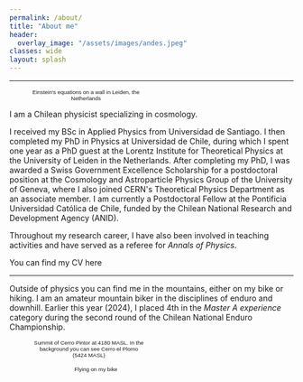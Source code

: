 ```yaml
---
permalink: /about/
title: "About me"
header:
  overlay_image: "/assets/images/andes.jpeg"
classes: wide
layout: splash
---
```

----------------------------------------

<figure style="width: 38%"  class="align-right">
  <img src="/assets/images/leidenwall.jpeg" alt="">
<figcaption style="text-align: center; width: 100%; font-family: sans-serif; font-size: .7em; font-weight: lighter;">Einstein's equations on a wall in Leiden, the Netherlands</figcaption>
</figure>

I am a Chilean physicist specializing in cosmology.

I received my BSc in Applied Physics from Universidad de Santiago. I then completed my PhD in Physics at Universidad de Chile, during which I spent one year as a PhD guest at the Lorentz Institute for Theoretical Physics at the University of Leiden in the Netherlands. After completing my PhD, I was awarded a Swiss Government Excellence Scholarship for a postdoctoral position at the Cosmology and Astroparticle Physics Group of the University of Geneva, where I also joined CERN's Theoretical Physics Department as an associate member. I am currently a Postdoctoral Fellow at the Pontificia Universidad Católica de Chile, funded by the Chilean National Research and Development Agency (ANID).


Throughout my research career, I have also been involved in teaching activities and have served as a referee for *Annals of Physics*.

You can find my CV here  [<i class="fas fa-file-pdf" aria-hidden="true"></i>]()

----------------------------------------

Outside of physics you can find me in the mountains, either on my bike or hiking. I am an amateur mountain biker in the disciplines of enduro and downhill. Earlier this year (2024), I placed 4th in the *Master A experience* category during the second round of the Chilean National Enduro Championship. 

<figure style="width: 40%" class="align-left">
  <img src="/assets/images/pintor.jpeg" alt="">
<figcaption style="text-align: center; width: 100%; font-family: sans-serif; font-size: .7em; font-weight: lighter;">Summit of Cerro Pintor at 4180 MASL. In the background you can see Cerro el Plomo (5424 MASL)</figcaption>
</figure>
<figure style="width: 45%" class="align-right">
  <img src="/assets/images/bike.jpeg" alt="">
<figcaption style="text-align: center; width: 100%; font-family: sans-serif; font-size: .7em; font-weight: lighter;">Flying on my bike</figcaption>
</figure>

